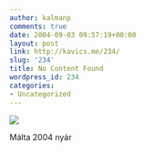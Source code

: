 ```yaml
---
author: kalmanp
comments: true
date: 2004-09-03 09:57:19+00:00
layout: post
link: http://kavics.me/234/
slug: '234'
title: No Content Found
wordpress_id: 234
categories:
- Uncategorized
---
```


![](http://kavics.freeblog.hu/Files/piszkla.JPG)




Málta 2004 nyár
